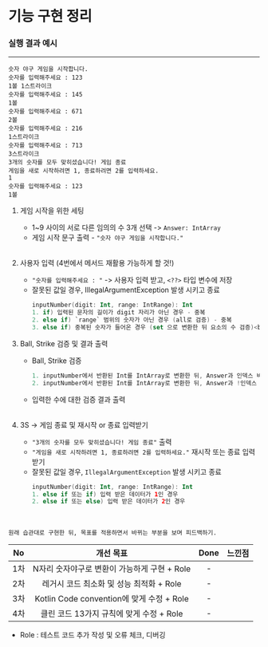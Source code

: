 # 기능 구현 정리

### 실행 결과 예시
___
```
숫자 야구 게임을 시작합니다.
숫자를 입력해주세요 : 123
1볼 1스트라이크
숫자를 입력해주세요 : 145
1볼
숫자를 입력해주세요 : 671
2볼
숫자를 입력해주세요 : 216
1스트라이크
숫자를 입력해주세요 : 713
3스트라이크
3개의 숫자를 모두 맞히셨습니다! 게임 종료
게임을 새로 시작하려면 1, 종료하려면 2를 입력하세요.
1
숫자를 입력해주세요 : 123
1볼
```

1. 게임 시작을 위한 세팅
   * 1~9 사이의 서로 다른 임의의 수 3개 선택 -> `Answer: IntArray`
   * 게임 시작 문구 출력 - `"숫자 야구 게임을 시작합니다."`<br><br>

2. 사용자 입력 (4번에서 메서드 재활용 가능하게 할 것!)
   * `"숫자를 입력해주세요 : "` -> 사용자 입력 받고, `<??>` 타입 변수에 저장
   * 잘못된 값일 경우, IllegalArgumentException 발생 시키고 종료
     ```kotlin
     inputNumber(digit: Int, range: IntRange): Int
     1. if) 입력된 문자의 길이가 digit 자리가 아닌 경우 - 중복
     2. else if) `range` 범위의 숫자가 아닌 경우 (all로 검증) - 중복
     3. else if) 중복된 숫자가 들어온 경우 (set 으로 변환한 뒤 요소의 수 검증)<br><br>
     ```

3. Ball, Strike 검증 및 결과 출력
   * Ball, Strike 검증
     ```kotlin
     1. inputNumber에서 반환된 Int를 IntArray로 변환한 뒤, Answer과 인덱스 비교 => Strike
     2. inputNumber에서 반환된 Int를 IntArray로 변환한 뒤, Answer과 !인덱스 비교 => Ball
     ```
   * 입력한 수에 대한 검증 결과 출력<br><br>

4. 3S -> 게임 종료 및 재시작 or 종료 입력받기
   * `"3개의 숫자를 모두 맞히셨습니다! 게임 종료"` 출력
   * `"게임을 새로 시작하려면 1, 종료하려면 2를 입력하세요."` 재시작 또는 종료 입력 받기
   * 잘못된 값일 경우, `IllegalArgumentException` 발생 시키고 종료
     ```kotlin
     inputNumber(digit: Int, range: IntRange): Int
     1. else if 또는 if) 입력 받은 데이터가 1인 경우
     2. else if 또는 else) 입력 받은 데이터가 2인 경우
     ```
     <br>

`원래 습관대로 구현한 뒤, 목표를 적용하면서 바뀌는 부분을 보며 피드백하기.`

|No|개선 목표|Done|느낀점|
|:--:|:--:|:--:|:--:|
|1차|N자리 숫자야구로 변환이 가능하게 구현 + Role|-||
|2차|레거시 코드 최소화 및 성능 최적화 + Role|-||
|3차|Kotlin Code convention에 맞게 수정 + Role|-||
|4차|클린 코드 13가지 규칙에 맞게 수정 + Role|-||
* Role : 테스트 코드 추가 작성 및 오류 체크, 디버깅